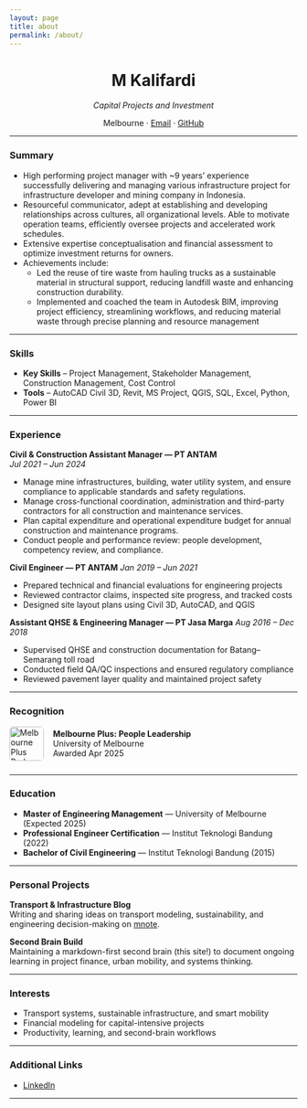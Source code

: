 ```yaml
---
layout: page
title: about
permalink: /about/
---
```


<div style="text-align: center;">
  <h1>M Kalifardi</h1>
  <p><em>Capital Projects and Investment</em></p>
  <p>
    Melbourne · 
    <a href="mailto:m.kalifardi@gmail.com">Email</a> · 
    <a href="https://github.com/mkalifardi">GitHub</a>
  </p>
</div>

---

### Summary


- High performing project manager with ~9 years’ experience successfully delivering and managing various infrastructure project for infrastructure developer and mining company in Indonesia.
- Resourceful communicator, adept at establishing and developing relationships across cultures, all organizational levels. Able to motivate operation teams, efficiently oversee projects and accelerated work schedules.
- Extensive expertise conceptualisation and financial assessment to optimize investment returns for owners.
- Achievements include:
    - Led the reuse of tire waste from hauling trucks as a sustainable material in structural support, reducing landfill waste and enhancing construction durability.
    - Implemented and coached the team in Autodesk BIM, improving project efficiency, streamlining workflows, and reducing material waste through precise planning and resource management


---

### Skills

- **Key Skills** – Project Management, Stakeholder Management, Construction Management, Cost Control  
- **Tools** – AutoCAD Civil 3D, Revit, MS Project, QGIS, SQL, Excel, Python, Power BI  


---

### Experience

**Civil & Construction Assistant Manager — PT ANTAM**  
*Jul 2021 – Jun 2024*

- Manage mine infrastructures, building, water utility system, and ensure compliance to applicable standards and safety regulations.
- Manage cross-functional coordination, administration and third-party contractors for all construction and maintenance services. 
- Plan capital expenditure and operational expenditure budget for annual construction and maintenance programs. 
- Conduct people and performance review: people development, competency review, and compliance.

**Civil Engineer — PT ANTAM** 
*Jan 2019 – Jun 2021*

- Prepared technical and financial evaluations for engineering projects  
- Reviewed contractor claims, inspected site progress, and tracked costs  
- Designed site layout plans using Civil 3D, AutoCAD, and QGIS

**Assistant QHSE & Engineering Manager — PT Jasa Marga**
*Aug 2016 – Dec 2018*

- Supervised QHSE and construction documentation for Batang–Semarang toll road  
- Conducted field QA/QC inspections and ensured regulatory compliance  
- Reviewed pavement layer quality and maintained project safety

---

### Recognition

<div style="display: flex; align-items: center; gap: 1rem; margin-bottom: 1.5rem;">
  <img src="https://media.au.badgr.com/uploads/badges/assertion-FevBKvM4SJ-XM1H6ddgojg.svg?versionId=ggkwa3EbZFat0rQJDuCeaOYMGSXL7NPh" alt="Melbourne Plus Badge" width="60" height="60" style="border-radius: 6px;" />
  <div>
    <strong>Melbourne Plus: People Leadership</strong><br />
    University of Melbourne<br />
    Awarded Apr 2025
  </div>
</div>


---

### Education

- **Master of Engineering Management** — University of Melbourne (Expected 2025)  
- **Professional Engineer Certification** — Institut Teknologi Bandung (2022)  
- **Bachelor of Civil Engineering** — Institut Teknologi Bandung (2015)

---

### Personal Projects

**Transport & Infrastructure Blog**  
Writing and sharing ideas on transport modeling, sustainability, and engineering decision-making on [mnote](https://mkalifardi.github.io).

**Second Brain Build**  
Maintaining a markdown-first second brain (this site!) to document ongoing learning in project finance, urban mobility, and systems thinking.

---

### Interests

- Transport systems, sustainable infrastructure, and smart mobility  
- Financial modeling for capital-intensive projects  
- Productivity, learning, and second-brain workflows

---

### Additional Links

- [LinkedIn](https://linkedin.com/in/mkalifardi)  

---